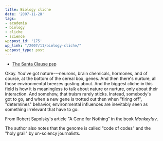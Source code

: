 ```yaml
---
title: Biology cliche
date: '2007-11-28'
tags:
- academia
- biology
- cliche
- science
wp:post_id: '175'
wp_link: "/2007/11/biology-cliche/"
wp:post_type: post
---
```


>

>

- [The Santa Clause psp](http://www.iucn-tftsg.org/?the_santa_clause)

Okay. You've got nature---neurons, brain chemicals, hormones, and of course, at the bottom of the cereal box, genes. And then there's nurture, all those environmental breezes gusting about. And the biggest cliche in this field is how it is meaningless to talk about nature or nurture, only about their interaction. And somehow, that truism rarely sticks. Instead, somebody's got to go, and when a new gene is trotted out then when "firing off", "determines" behavior, environmental influences are inevitably seen as something irrelevant that have to go.

From Robert Sapolsky's article "A Gene for Nothing" in the book _Monkeyluv_.

The author also notes that the genome is called "code of codes" and the "holy grail" by un-sciency journalists.

